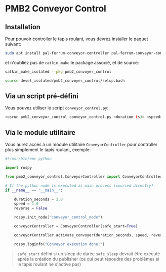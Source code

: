 # PMB2 Conveyor Control

## Installation

Pour pouvoir controller le tapis roulant, vous devrez installer le paquet suivant:

```bash
sudo apt install pal-ferrum-conveyor-controller pal-ferrum-conveyor-controller-msgs
```

et n'oubliez pas de ``catkin_make`` le package associé, et de source:

```bash
catkin_make_isolated --pkg pmb2_convoyer_control
```
```bash
source devel_isolated/pmb2_convoyer_control/setup.bash
```


## Via un script pré-défini

Vous pouvez utiliser le script ``conveyor_control.py``:

```bash
rosrun pmb2_conveyor_control conveyor_control.py <duration (s)> <speed> <reverse (True|False)>
```

## Via le module utilitaire

Vous aurez accès à un module utilitaire ``ConveyorController`` pour controller plus simplement le tapis roulant, exemple:

```py
#!/usr/bin/env python

import rospy

from pmb2_conveyor_control.ConveyorController import ConveyorController

# If the python node is executed as main process (sourced directly)
if __name__ == '__main__':

    duration_seconds = 3.0
    speed = 1.0
    reverse = False

    rospy.init_node("conveyor_control_node")

    conveyorController = ConveyorController(safe_start=True)

    conveyorController.activate_convoyer(duration_seconds, speed, reverse)

    rospy.loginfo("Conveyor execution done!")
```
> ``safe_start`` défini si un sleep de durée ``safe_sleep`` devrait être exécuté après la création du publisher (ce qui peut résoudre des problèmes si le tapis roulant ne s'active pas)